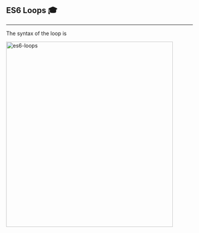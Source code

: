 ## ES6 Loops 🎓
---
  The syntax of the loop is

  <img align="left" alt="es6-loops" width="450px" height="500px" src="https://static.javatpoint.com/tutorial/es6/images/es6-loops2.jpg" />
